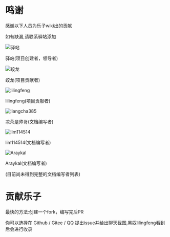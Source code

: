 # 鸣谢
感谢以下人员为乐子wiki出的贡献

如有缺漏,请联系驿站添加

![驿站](https://avatars.githubusercontent.com/u/97342038)

驿站(项目创建者，领导者)

![蛟龙](https://avatars.githubusercontent.com/u/75253383)

蛟龙(项目贡献者)

![lilingfeng](https://avatars.githubusercontent.com/u/145678359)

lilingfeng(项目贡献者)

![liangcha385](https://avatars.githubusercontent.com/u/108937242)

凉茶是帅哥(文档编写者)

![lim114514](https://avatars.githubusercontent.com/u/113185430)

lim114514(文档编写者)

![Araykal](https://avatars.githubusercontent.com/u/106003113)

Araykal(文档编写者)


(目前尚未得到完整的文档编写者列表)

# 贡献乐子

最快的方法:创建一个fork，编写完后PR

你可以选择在 Github / Gitee / QQ 提出issue并给出聊天截图,黑奴lilingfeng看到后会进行收录



